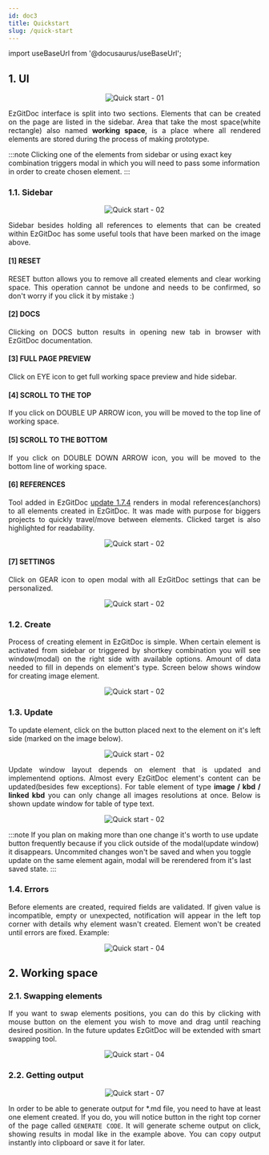 ```yaml
---
id: doc3
title: Quickstart
slug: /quick-start
---
```


import useBaseUrl from '@docusaurus/useBaseUrl';

## 1. UI

<p align="center">
<img src={useBaseUrl('img/quickStart/1.png')} alt="Quick start - 01"/>
</p>

<p align="justify">
EzGitDoc interface is split into two sections. Elements that can be created on the page are listed in the sidebar. Area that take the most space(white rectangle) also named <strong>working space</strong>, is a place where all rendered elements are stored during the process of making prototype.
</p>

:::note
Clicking one of the elements from sidebar or using exact key combination triggers modal in which you will need to pass some information in order to create chosen element.
:::

### 1.1. Sidebar

<p align="center">
<img src={useBaseUrl('img/quickStart/2.png')} alt="Quick start - 02"/>
</p>

<p align="justify">
Sidebar besides holding all references to elements that can be created within EzGitDoc has some useful tools that have been marked on the image above.
</p>

#### [1] RESET

<p align="justify">
RESET button allows you to remove all created elements and clear working space. This operation cannot be undone and needs to be confirmed, so don't worry if you click it by mistake :) 
</p>

#### [2] DOCS

<p align="justify">
Clicking on DOCS button results in opening new tab in browser with EzGitDoc documentation.
</p>

#### [3] FULL PAGE PREVIEW

<p align="justify">
Click on EYE icon to get full working space preview and hide sidebar.
</p>

#### [4] SCROLL TO THE TOP

<p align="justify">
If you click on DOUBLE UP ARROW icon, you will be moved to the top line of working space.
</p>

#### [5] SCROLL TO THE BOTTOM

<p align="justify">
If you click on DOUBLE DOWN ARROW icon, you will be moved to the bottom line of working space.
</p>

#### [6] REFERENCES

<p align="justify">
Tool added in EzGitDoc <a href="http://localhost:3000/EzGitDoc-documentation/changelog#v174-10102020" target="_blank">update 1.7.4</a> renders in modal references(anchors) to all elements created in EzGitDoc. It was made with purpose for biggers projects to quickly travel/move between elements. Clicked target is also highlighted for readability. 
</p>

<p align="center">
<img src={useBaseUrl('img/quickStart/3.png')} alt="Quick start - 02"/>
</p>

#### [7] SETTINGS

<p align="justify">
Click on GEAR icon to open modal with all EzGitDoc settings that can be personalized.
</p>

<p align="center">
<img src={useBaseUrl('img/quickStart/4.png')} alt="Quick start - 02"/>
</p>

### 1.2. Create

<p align="justify">
Process of creating element in EzGitDoc is simple. When certain element is activated from sidebar or triggered by shortkey combination you will see window(modal) on the right side with available options. Amount of data needed to fill in depends on element's type. Screen below shows window for creating image element.
</p>

<p align="center">
<img src={useBaseUrl('img/quickStart/5.png')} alt="Quick start - 02"/>
</p>

### 1.3. Update

<p align="justify">
To update element, click on the button placed next to the element on it's left side (marked on the image below).
</p>

<p align="center">
<img src={useBaseUrl('img/quickStart/6.png')} alt="Quick start - 02"/>
</p>

<p align="justify">
Update window layout depends on element that is updated and implementend options. Almost every EzGitDoc element's content can be updated(besides few exceptions). For table element of type <strong>image / kbd / linked kbd</strong> you can only change all images resolutions at once. Below is shown update window for table of type text. 
</p>

<p align="center">
<img src={useBaseUrl('img/quickStart/7.png')} alt="Quick start - 02"/>
</p>

:::note
If you plan on making more than one change it's worth to use update button frequently because if you click outside of the modal(update window) it disappears. Uncommited changes won't be saved and when you toggle update on the same element again, modal will be rerendered from it's last saved state. 
:::

### 1.4. Errors

<p align="justify">
Before elements are created, required fields are validated. If given value is incompatible, empty or unexpected, notification will appear in the left top corner with details why element wasn't created. Element won't be created until errors are fixed. Example:
</p>

<p align="center">
<img src={useBaseUrl('img/quickStart/8.png')} alt="Quick start - 04"/>
</p>

## 2. Working space

### 2.1. Swapping elements

<p align="justify">
If you want to swap elements positions, you can do this by clicking with mouse button on the element you wish to move and drag until reaching desired position. In the future updates EzGitDoc will be extended with smart swapping tool.
</p>

<p align="center">
<img src={useBaseUrl('img/quickStart/9.gif')} alt="Quick start - 04"/>
</p>

### 2.2. Getting output

<p align="center">
<img src={useBaseUrl('img/quickStart/10.png')} alt="Quick start - 07"/>
</p>

<p align="justify">
In order to be able to generate output for *.md file, you need to have at least one element created. If you do, you will notice button in the right top corner of the page called <code>GENERATE CODE</code>. It will generate scheme output on click, showing results in modal like in the example above. You can copy output instantly into clipboard or save it for later.
</p>